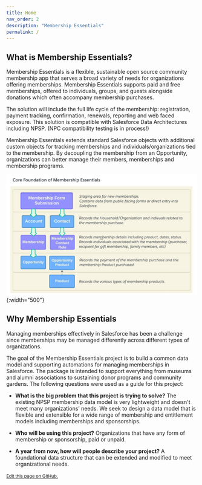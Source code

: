 ```yaml
---
title: Home
nav_order: 2
description: "Membership Essentials"
permalink: /
---
```


## What is Membership Essentials?

Membership Essentials is a flexible, sustainable open source community membership app that serves a broad variety of needs for organizations offering memberships. Membership Essentials supports paid and free memberships, offered to individuals, groups, and guests alongside donations which often accompany membership purchases.

The solution will include the full life cycle of the membership: registration, payment tracking, confirmation, renewals, reporting and web faced exposure. This solution is compatible with Salesforce Data Architectures including NPSP. (NPC compatibility testing is in process!)

Membership Essentials extends standard Salesforce objects with additional custom objects for tracking memberships and individuals/organizations tied to the membership. By decoupling the membership from an Opportunity, organizations can better manage their members, memberships and membership programs.

![Core model](images/MembershipCoreModel.jpeg){:width="500"}

## Why Membership Essentials
Managing memberships effectively in Salesforce has been a challenge since memberships may be managed differently across different types of organizations.

The goal of the Membership Essentials project is to build a common data model and supporting automations for managing memberships in Salesforce. The package is intended to support everything from museums and alumni associations to sustaining donor programs and community gardens. The following questions were used as a guide for this project:

   * **What is the big problem that this project is trying to solve?**   The existing NPSP membership data model is very lightweight and doesn't meet many organizations’ needs. We seek to design a data model that is flexible and extensible for a wide range of membership and entitlement models including memberships and sponsorships.

   * **Who will be using this project?**   Organizations that have any form of membership or sponsorship, paid or unpaid.

   * **A year from now, how will people describe your project?**   A foundational data structure that can be extended and modified to meet organizational needs.

<footer>
   <a href="https://github.com/SFDO-Community-Sprints/MembershipSchemaAndBenefits-Documentation/edit/main/docs/home-page.md" style="font-size: smaller;">Edit this page on GitHub.</a>
</footer>
